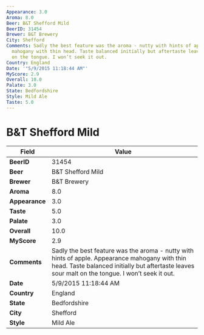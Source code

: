 ```yaml
---
Appearance: 3.0
Aroma: 8.0
Beer: B&T Shefford Mild
BeerID: 31454
Brewer: B&T Brewery
City: Shefford
Comments: Sadly the best feature was the aroma - nutty with hints of apple. Appearance
  mahogany with thin head. Taste balanced initially but aftertaste leaves sour malt
  on the tongue. I won’t seek it out.
Country: England
Date: '"5/9/2015 11:18:44 AM"'
MyScore: 2.9
Overall: 10.0
Palate: 3.0
State: Bedfordshire
Style: Mild Ale
Taste: 5.0
---
```


# B&T Shefford Mild

| Field         | Value |
|---------------|-------|
| **BeerID** | 31454 |
| **Beer** | B&T Shefford Mild |
| **Brewer** | B&T Brewery |
| **Aroma** | 8.0 |
| **Appearance** | 3.0 |
| **Taste** | 5.0 |
| **Palate** | 3.0 |
| **Overall** | 10.0 |
| **MyScore** | 2.9 |
| **Comments** | Sadly the best feature was the aroma - nutty with hints of apple. Appearance mahogany with thin head. Taste balanced initially but aftertaste leaves sour malt on the tongue. I won’t seek it out. |
| **Date** | 5/9/2015 11:18:44 AM |
| **Country** | England |
| **State** | Bedfordshire |
| **City** | Shefford |
| **Style** | Mild Ale |
